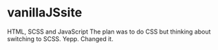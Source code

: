 # vanillaJSsite
HTML, SCSS and JavaScript
The plan was to do CSS but thinking about switching to SCSS.
Yepp. Changed it.